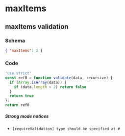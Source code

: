 # maxItems

## maxItems validation

### Schema

```json
{ "maxItems": 2 }
```

### Code

```js
'use strict'
const ref0 = function validate(data, recursive) {
  if (Array.isArray(data)) {
    if (data.length > 2) return false
  }
  return true
};
return ref0
```

##### Strong mode notices

 * `[requireValidation] type should be specified at #`

